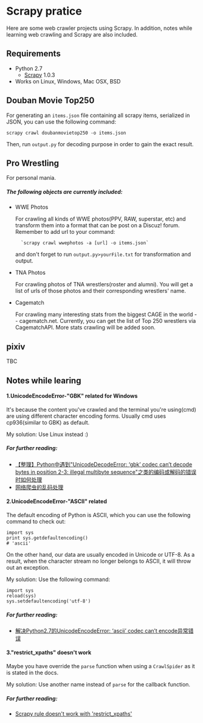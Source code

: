 Scrapy pratice
==============
Here are some web crawler projects using Scrapy. In addition, notes while learning web crawling and Scrapy are also included.

Requirements
------------
+ Python 2.7
    - [Scrapy](http://scrapy.org "Scrapy official website") 1.0.3
+ Works on Linux, Windows, Mac OSX, BSD

Douban Movie Top250
-------------------
For generating an `items.json` file containing all scrapy items, serialized in JSON, you can use the following command:

    scrapy crawl doubanmovietop250 -o items.json

Then, run `output.py` for decoding purpose in order to gain the exact result.

Pro Wrestling
-------------
For personal mania.
##### The following objects are currently included:
+ WWE Photos

    For crawling all kinds of WWE photos(PPV, RAW, superstar, etc) and transform them into a format that can be post on a Discuz! forum. Remember to add url to your command:

        `scrapy crawl wwephotos -a [url] -o items.json`
        
    and don't forget to run `output.py>yourFile.txt` for transformation and output.

+ TNA Photos

    For crawling photos of TNA wrestlers(roster and alumni). You will get a list of urls of those photos and their corresponding wrestlers' name.

+ Cagematch

    For crawling many interesting stats from the biggest CAGE in the world -- cagematch.net. Currently, you can get the list of Top 250 wrestlers via CagematchAPI. More stats crawling will be added soon.

pixiv
-----
TBC

Notes while learing
-------------------
#### 1.UnicodeEncodeError-"GBK" related for Windows
It's because the content you've crawled and the terminal you're using(cmd) are using different character encoding forms. Usually cmd uses cp936(similar to GBK) as default.

My solution: Use Linux instead :)

##### For further reading: 
+ [【整理】Python中遇到"UnicodeDecodeError: ‘gbk’ codec can’t decode bytes in position 2-3: illegal multibyte sequence"之类的编码或解码的错误时如何处理](http://www.tuicool.com/articles/nEjiEv)
+ [网络爬虫的乱码处理](http://blog.csdn.net/preterhuman_peak/article/details/42420515)

#### 2.UnicodeEncodeError-"ASCII" related
The default encoding of Python is ASCII, which you can use the following command to check out:
    
    import sys
    print sys.getdefaultencoding()
    # 'ascii'

On the other hand, our data are usually encoded in Unicode or UTF-8. As a result, when the character stream no longer belongs to ASCII, it will throw out an exception.

My solution: Use the following command:

    import sys
    reload(sys)
    sys.setdefaultencoding('utf-8')

##### For further reading: 
+ [解决Python2.7的UnicodeEncodeError: ‘ascii’ codec can’t encode异常错误](http://wangye.org/blog/archives/629/)

#### 3."restrict_xpaths" doesn't work
Maybe you have override the `parse` function when using a `CrawlSpider` as it is stated in the docs.

My solution: Use another name instead of `parse` for the callback function.

##### For further reading: 
+ [Scrapy rule doesn't work with 'restrict_xpaths'](http://stackoverflow.com/questions/32709245/scrapy-rule-doesnt-work-with-restrict-xpaths)